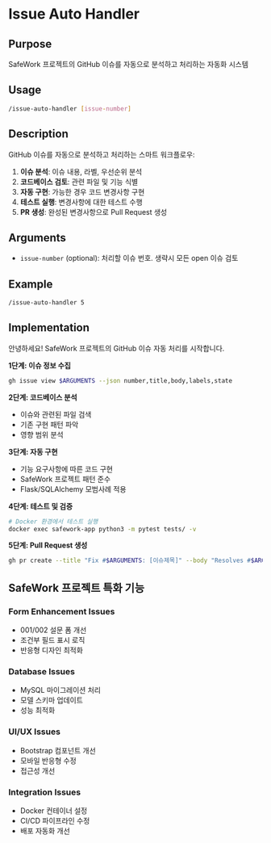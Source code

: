 # Issue Auto Handler

## Purpose
SafeWork 프로젝트의 GitHub 이슈를 자동으로 분석하고 처리하는 자동화 시스템

## Usage
```bash
/issue-auto-handler [issue-number]
```

## Description
GitHub 이슈를 자동으로 분석하고 처리하는 스마트 워크플로우:

1. **이슈 분석**: 이슈 내용, 라벨, 우선순위 분석
2. **코드베이스 검토**: 관련 파일 및 기능 식별
3. **자동 구현**: 가능한 경우 코드 변경사항 구현
4. **테스트 실행**: 변경사항에 대한 테스트 수행
5. **PR 생성**: 완성된 변경사항으로 Pull Request 생성

## Arguments
- `issue-number` (optional): 처리할 이슈 번호. 생략시 모든 open 이슈 검토

## Example
```bash
/issue-auto-handler 5
```

## Implementation

안녕하세요! SafeWork 프로젝트의 GitHub 이슈 자동 처리를 시작합니다.

**1단계: 이슈 정보 수집**
```bash
gh issue view $ARGUMENTS --json number,title,body,labels,state
```

**2단계: 코드베이스 분석**
- 이슈와 관련된 파일 검색
- 기존 구현 패턴 파악
- 영향 범위 분석

**3단계: 자동 구현**
- 기능 요구사항에 따른 코드 구현
- SafeWork 프로젝트 패턴 준수
- Flask/SQLAlchemy 모범사례 적용

**4단계: 테스트 및 검증**
```bash
# Docker 환경에서 테스트 실행
docker exec safework-app python3 -m pytest tests/ -v
```

**5단계: Pull Request 생성**
```bash
gh pr create --title "Fix #$ARGUMENTS: [이슈제목]" --body "Resolves #$ARGUMENTS"
```

## SafeWork 프로젝트 특화 기능

### Form Enhancement Issues
- 001/002 설문 폼 개선
- 조건부 필드 표시 로직
- 반응형 디자인 최적화

### Database Issues  
- MySQL 마이그레이션 처리
- 모델 스키마 업데이트
- 성능 최적화

### UI/UX Issues
- Bootstrap 컴포넌트 개선
- 모바일 반응형 수정
- 접근성 개선

### Integration Issues
- Docker 컨테이너 설정
- CI/CD 파이프라인 수정
- 배포 자동화 개선